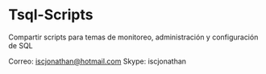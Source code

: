 # Tsql-Scripts
Compartir scripts para temas de monitoreo, administración y configuración de SQL

Correo: iscjonathan@hotmail.com Skype: iscjonathan
